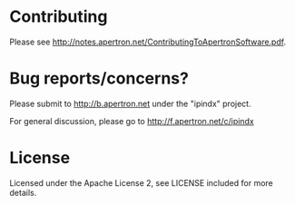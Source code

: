 # Contributing

Please see http://notes.apertron.net/ContributingToApertronSoftware.pdf.

# Bug reports/concerns?

Please submit to http://b.apertron.net under the "ipindx" project.

For general discussion, please go to http://f.apertron.net/c/ipindx

# License

Licensed under the Apache License 2, see LICENSE included for more details.
